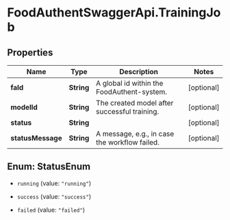 # FoodAuthentSwaggerApi.TrainingJob

## Properties
Name | Type | Description | Notes
------------ | ------------- | ------------- | -------------
**faId** | **String** | A global id within the FoodAuthent-system. | [optional] 
**modelId** | **String** | The created model after successful training. | [optional] 
**status** | **String** |  | [optional] 
**statusMessage** | **String** | A message, e.g., in case the workflow failed. | [optional] 


<a name="StatusEnum"></a>
## Enum: StatusEnum


* `running` (value: `"running"`)

* `success` (value: `"success"`)

* `failed` (value: `"failed"`)




